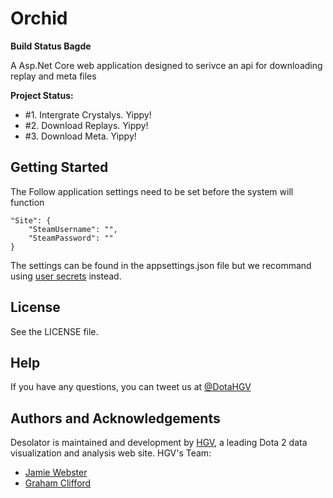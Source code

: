 # Orchid

**Build Status Bagde**

A Asp.Net Core web application designed to serivce an api for downloading replay and meta files

**Project Status:**

- #1. Intergrate Crystalys. Yippy!
- #2. Download Replays. Yippy!
- #3. Download Meta. Yippy!

## Getting Started

The Follow application settings need to be set before the system will function
```
"Site": {
	"SteamUsername": "",
	"SteamPassword": ""
}
```

The settings can be found in the appsettings.json file but we recommand using [user secrets](https://docs.asp.net/en/latest/security/app-secrets.html) instead.

## License

See the LICENSE file.

## Help

If you have any questions, you can tweet us at [@DotaHGV](https://twitter.com/DotaHGV)

## Authors and Acknowledgements

Desolator is maintained and development by [HGV](http://www.highgroundvision.com), a leading Dota 2 data visualization and analysis web site. HGV's Team:

* [Jamie Webster](https://github.com/RGBKnights) 
* [Graham Clifford](https://github.com/gclifford)